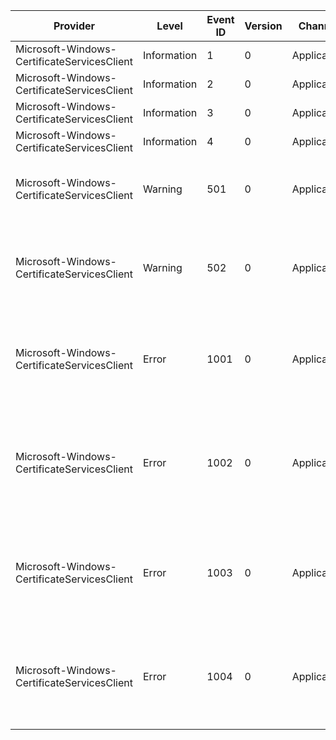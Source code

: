 Provider                                     |  Level        |  Event ID  |  Version  |  Channel      |  Task  |  Opcode  |  Keyword  |  Message
---------------------------------------------|---------------|------------|-----------|---------------|--------|----------|-----------|--------------------------------------------------------------------------------------------------------------------
Microsoft-Windows-CertificateServicesClient  |  Information  |  1         |  0        |  Application  |        |          |           |
Microsoft-Windows-CertificateServicesClient  |  Information  |  2         |  0        |  Application  |        |          |           |
Microsoft-Windows-CertificateServicesClient  |  Information  |  3         |  0        |  Application  |        |          |           |
Microsoft-Windows-CertificateServicesClient  |  Information  |  4         |  0        |  Application  |        |          |           |
Microsoft-Windows-CertificateServicesClient  |  Warning      |  501       |  0        |  Application  |        |          |           |  Certificate Services Client is triggered with bad parameters: {Parameter}.
Microsoft-Windows-CertificateServicesClient  |  Warning      |  502       |  0        |  Application  |        |          |           |  Certificate Services Client failed to register Group Policy notifications. Error code: {ErrorCode}.
Microsoft-Windows-CertificateServicesClient  |  Error        |  1001      |  0        |  Application  |        |          |           |  Certificate Services Client failed to load Provider {ProviderName}. Error code {ErrorCode}.
Microsoft-Windows-CertificateServicesClient  |  Error        |  1002      |  0        |  Application  |        |          |           |  Certificate Services Client cannot find the required interface in Provider {ProviderName}. Error code {ErrorCode}.
Microsoft-Windows-CertificateServicesClient  |  Error        |  1003      |  0        |  Application  |        |          |           |  Certificate Services Client  failed to invoke the Providers in response to event {Flags}. Error code {ErrorCode}.
Microsoft-Windows-CertificateServicesClient  |  Error        |  1004      |  0        |  Application  |        |          |           |  Certificate Services Client Provider {ProviderName} raised an exception. Exception code {ErrorCode}.